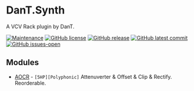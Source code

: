 # DanT.Synth

A VCV Rack plugin by DanT.

[![Maintenance](https://img.shields.io/badge/Maintained%3F-yes-green.svg)](https://github.com/Miff-Real/DanT.Synth/commits/main/)
[![GitHub license](https://img.shields.io/github/license/Miff-Real/DanT.Synth.svg)](https://github.com/Miff-Real/DanT.Synth/blob/main/LICENSE)
[![GitHub release](https://img.shields.io/github/release/Miff-Real/DanT.Synth.svg)](https://github.com/Miff-Real/DanT.Synth/releases/)
[![GitHub latest commit](https://badgen.net/github/last-commit/Miff-Real/DanT.Synth)](https://github.com/Miff-Real/DanT.Synth/commit/)
[![GitHub issues-open](https://badgen.net/github/open-issues/Miff-Real/DanT.Synth)](https://github.com/Miff-Real/DanT.Synth/issues?q=is%3Aopen)

## Modules

* [AOCR](docs/aocr.md) - `[5HP][Polyphonic]` Attenuverter & Offset & Clip & Rectify. Reorderable.
